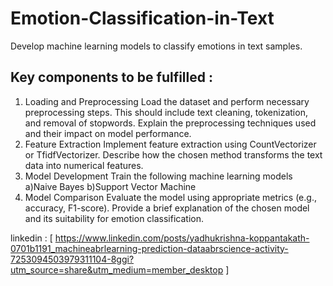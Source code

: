# Emotion-Classification-in-Text
Develop machine learning models to classify emotions in text samples.

## Key components to be fulfilled :

  1. Loading and Preprocessing
    Load the dataset and perform necessary preprocessing steps. This should include text cleaning, tokenization, and removal of stopwords.
    Explain the preprocessing techniques used and their impact on model performance.
  2. Feature Extraction
    Implement feature extraction using CountVectorizer or TfidfVectorizer. Describe how the chosen method transforms the text data into numerical features.
  3. Model Development
    Train the following machine learning models
    a)Naive Bayes
    b)Support Vector Machine 
  4. Model Comparison
    Evaluate the model using appropriate metrics (e.g., accuracy, F1-score).
    Provide a brief explanation of the chosen model and its suitability for emotion classification.

linkedin : [ https://www.linkedin.com/posts/yadhukrishna-koppantakath-0701b1191_machineabrlearning-prediction-dataabrscience-activity-7253094503979311104-8ggi?utm_source=share&utm_medium=member_desktop ]
